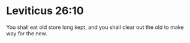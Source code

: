 # Leviticus 26:10

You shall eat old store long kept, and you shall clear out the old to make way for the new.
